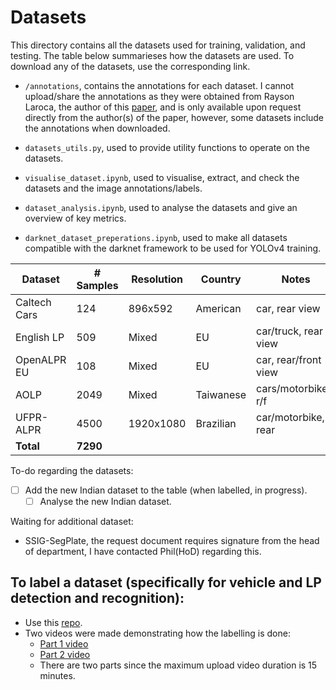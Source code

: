 # Datasets

This directory contains all the datasets used for training, validation, and testing. The table below summarieses how the datasets are used. To download any of the datasets, use the corresponding link.

- `/annotations`, contains the annotations for each dataset. I cannot upload/share the annotations as they were obtained from Rayson Laroca, the author of this [paper](https://arxiv.org/abs/1909.01754), and is only available upon request directly from the author(s) of the paper, however, some datasets include the annotations when downloaded.

- `datasets_utils.py`, used to provide utility functions to operate on the datasets.
- `visualise_dataset.ipynb`, used to visualise, extract, and check the datasets and the image annotations/labels.
- `dataset_analysis.ipynb`, used to analyse the datasets and give an overview of key metrics.
- `darknet_dataset_preperations.ipynb`, used to make all datasets compatible with the darknet framework to be used for YOLOv4 training.

| Dataset      | # Samples | Resolution | Country   | Notes                | Link                                                                           |
|--------------|-----------|------------|-----------|----------------------| -------------------------------------------------------------------------------|
| Caltech Cars | 124       | 896x592    | American  | car, rear view       | [Link](https://www.robots.ox.ac.uk/~vgg/data/cars_markus/cars_markus.tar)      |
| English LP   | 509       | Mixed      | EU        | car/truck, rear view | [Link](http://www.zemris.fer.hr/projects/LicensePlates/english/baza_slika.zip) |
| OpenALPR EU  | 108       | Mixed      | EU        | car, rear/front view | [Link](https://github.com/openalpr/benchmarks/tree/master/endtoend/eu)         |
| AOLP         | 2049      | Mixed      | Taiwanese | cars/motorbikes, r/f | [Link](https://github.com/HaoRecog/AOLP)                                       |
| UFPR-ALPR    | 4500      | 1920x1080  | Brazilian | car/motorbike, rear  | [Link](https://web.inf.ufpr.br/vri/databases/ufpr-alpr/license-agreement/)     |
| **Total**    | **7290**  |


To-do regarding the datasets:
- [ ] Add the new Indian dataset to the table (when labelled, in progress).
    - [ ] Analyse the new Indian dataset.

Waiting for additional dataset:
- SSIG-SegPlate, the request document requires signature from the head of department, I have contacted Phil(HoD) regarding this.




## To label a dataset (specifically for vehicle and LP detection and recognition):

- Use this [repo](https://github.com/RedaAlb/labelImg).
- Two videos were made demonstrating how the labelling is done:
    - [Part 1 video](https://youtu.be/5tF9a6q4pDQ)
    - [Part 2 video](https://youtu.be/YAxl1udnBqI)
    - There are two parts since the maximum upload video duration is 15 minutes.